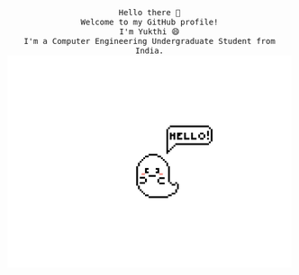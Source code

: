 <p align="center">
  <br>
   <br>
       <samp>Hello there 👋<br>Welcome to my GitHub profile!<br>I'm Yukthi 😄<br>
         I'm a Computer Engineering Undergraduate Student from India.<br></samp>
  <img src="https://github.com/x0Yukthi/x0Yukthi/blob/master/preview.gif" width = "550" />
 </p>     
